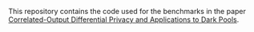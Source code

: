 This repository contains the code used for the benchmarks in the paper [Correlated-Output Differential Privacy and Applications to Dark Pools](https://eprint.iacr.org/2023/943).
